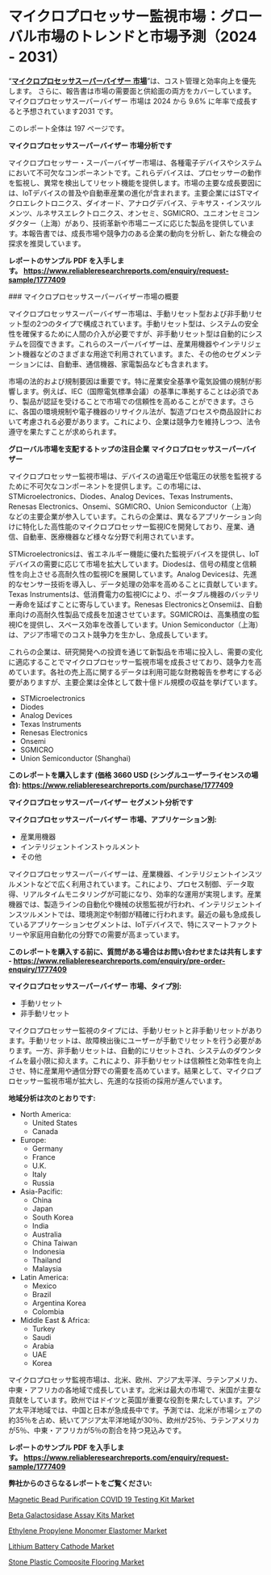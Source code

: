 <p><h1>マイクロプロセッサー監視市場：グローバル市場のトレンドと市場予測（2024 - 2031）</h1></p><p>&ldquo;<strong><a href="https://www.reliableresearchreports.com/global-microprocessor-supervisor-market-r1777409?utm_campaign=110&utm_medium=9&utm_source=Github&utm_content=ia&utm_term=29112024&utm_id=microprocessor-supervisor">マイクロプロセッサスーパーバイザー 市場</a></strong>&rdquo;は、コスト管理と効率向上を優先します。 さらに、報告書は市場の需要面と供給面の両方をカバーしています。 マイクロプロセッサスーパーバイザー 市場は 2024 から 9.6% に年率で成長すると予想されています2031 です。</p>
<p>このレポート全体は 197 ページです。</p>
<p><strong>マイクロプロセッサスーパーバイザー 市場分析です</strong></p>
<p><p>マイクロプロセッサー・スーパーバイザー市場は、各種電子デバイスやシステムにおいて不可欠なコンポーネントです。これらデバイスは、プロセッサーの動作を監視し、異常を検出してリセット機能を提供します。市場の主要な成長要因には、IoTデバイスの普及や自動車産業の進化が含まれます。主要企業にはSTマイクロエレクトロニクス、ダイオード、アナログデバイス、テキサス・インスツルメンツ、ルネサスエレクトロニクス、オンセミ、SGMICRO、ユニオンセミコンダクター（上海）があり、技術革新や市場ニーズに応じた製品を提供しています。本報告書では、成長市場や競争力のある企業の動向を分析し、新たな機会の探求を推奨しています。</p></p>
<p><strong>レポートのサンプル PDF を入手します。&nbsp;<a href="https://www.reliableresearchreports.com/enquiry/request-sample/1777409?utm_campaign=110&utm_medium=9&utm_source=Github&utm_content=ia&utm_term=29112024&utm_id=microprocessor-supervisor">https://www.reliableresearchreports.com/enquiry/request-sample/1777409</a></strong></p>
<p><p>### マイクロプロセッサスーパーバイザー市場の概要</p><p>マイクロプロセッサスーパーバイザー市場は、手動リセット型および非手動リセット型の2つのタイプで構成されています。手動リセット型は、システムの安全性を確保するために人間の介入が必要ですが、非手動リセット型は自動的にシステムを回復できます。これらのスーパーバイザーは、産業用機器やインテリジェント機器などのさまざまな用途で利用されています。また、その他のセグメンテーションには、自動車、通信機器、家電製品なども含まれます。</p><p>市場の法的および規制要因は重要です。特に産業安全基準や電気設備の規制が影響します。例えば、IEC（国際電気標準会議）の基準に準拠することは必須であり、製品が認証を受けることで市場での信頼性を高めることができます。さらに、各国の環境規制や電子機器のリサイクル法が、製造プロセスや商品設計において考慮される必要があります。これにより、企業は競争力を維持しつつ、法令遵守を果たすことが求められます。</p></p>
<p><strong>グローバル市場を支配するトップの注目企業 マイクロプロセッサスーパーバイザー</strong></p>
<p><p>マイクロプロセッサー監視市場は、デバイスの過電圧や低電圧の状態を監視するために不可欠なコンポーネントを提供します。この市場には、STMicroelectronics、Diodes、Analog Devices、Texas Instruments、Renesas Electronics、Onsemi、SGMICRO、Union Semiconductor（上海）などの主要企業が参入しています。これらの企業は、異なるアプリケーション向けに特化した高性能のマイクロプロセッサー監視ICを開発しており、産業、通信、自動車、医療機器など様々な分野で利用されています。</p><p>STMicroelectronicsは、省エネルギー機能に優れた監視デバイスを提供し、IoTデバイスの需要に応じて市場を拡大しています。Diodesは、信号の精度と信頼性を向上させる高耐久性の監視ICを展開しています。Analog Devicesは、先進的なセンサー技術を導入し、データ処理の効率を高めることに貢献しています。Texas Instrumentsは、低消費電力の監視ICにより、ポータブル機器のバッテリー寿命を延ばすことに寄与しています。Renesas ElectronicsとOnsemiは、自動車向けの高耐久性製品で成長を加速させています。SGMICROは、高集積度の監視ICを提供し、スペース効率を改善しています。Union Semiconductor（上海）は、アジア市場でのコスト競争力を生かし、急成長しています。</p><p>これらの企業は、研究開発への投資を通じて新製品を市場に投入し、需要の変化に適応することでマイクロプロセッサー監視市場を成長させており、競争力を高めています。各社の売上高に関するデータは利用可能な財務報告を参考にする必要がありますが、主要企業は全体として数十億ドル規模の収益を挙げています。</p></p>
<p><ul><li>STMicroelectronics</li><li>Diodes</li><li>Analog Devices</li><li>Texas Instruments</li><li>Renesas Electronics</li><li>Onsemi</li><li>SGMICRO</li><li>Union Semiconductor (Shanghai)</li></ul></p>
<p><strong>このレポートを購入します (価格 3660 USD (シングルユーザーライセンスの場合):&nbsp;<a href="https://www.reliableresearchreports.com/purchase/1777409?utm_campaign=110&utm_medium=9&utm_source=Github&utm_content=ia&utm_term=29112024&utm_id=microprocessor-supervisor">https://www.reliableresearchreports.com/purchase/1777409</a></strong></p>
<p><strong>マイクロプロセッサスーパーバイザー セグメント分析です</strong></p>
<p><strong>マイクロプロセッサスーパーバイザー 市場、アプリケーション別:</strong></p>
<p><ul><li>産業用機器</li><li>インテリジェントインストゥルメント</li><li>その他</li></ul></p>
<p><p>マイクロプロセッサスーパーバイザーは、産業機器、インテリジェントインスツルメントなどで広く利用されています。これにより、プロセス制御、データ取得、リアルタイムモニタリングが可能になり、効率的な運用が実現します。産業機器では、製造ラインの自動化や機械の状態監視が行われ、インテリジェントインスツルメントでは、環境測定や制御が精確に行われます。最近の最も急成長しているアプリケーションセグメントは、IoTデバイスで、特にスマートファクトリーや家庭用自動化の分野での需要が高まっています。</p></p>
<p><strong>このレポートを購入する前に、質問がある場合はお問い合わせまたは共有します - <a href="https://www.reliableresearchreports.com/enquiry/pre-order-enquiry/1777409?utm_campaign=110&utm_medium=9&utm_source=Github&utm_content=ia&utm_term=29112024&utm_id=microprocessor-supervisor">https://www.reliableresearchreports.com/enquiry/pre-order-enquiry/1777409</a></strong></p>
<p><strong>マイクロプロセッサスーパーバイザー 市場、タイプ別:</strong></p>
<p><ul><li>手動リセット</li><li>非手動リセット</li></ul></p>
<p><p>マイクロプロセッサー監視のタイプには、手動リセットと非手動リセットがあります。手動リセットは、故障検出後にユーザーが手動でリセットを行う必要があります。一方、非手動リセットは、自動的にリセットされ、システムのダウンタイムを最小限に抑えます。これにより、非手動リセットは信頼性と効率性を向上させ、特に産業用や通信分野での需要を高めています。結果として、マイクロプロセッサー監視市場が拡大し、先進的な技術の採用が進んでいます。</p></p>
<p><strong>地域分析は次のとおりです:</strong></p>
<p><ul>
    <li>
        North America:
        <ul>
            <li>United States</li>
            <li>Canada</li>
        </ul>
    </li>
    <li>
        Europe:
        <ul>
            <li>Germany</li>
            <li>France</li>
            <li>U.K.</li>
            <li>Italy</li>
            <li>Russia</li>
        </ul>
    </li>
    <li>
        Asia-Pacific:
        <ul>
            <li>China</li>
            <li>Japan</li>
            <li>South Korea</li>
            <li>India</li>
            <li>Australia</li>
            <li>China Taiwan</li>
            <li>Indonesia</li>
            <li>Thailand</li>
            <li>Malaysia</li>
        </ul>
    </li>
    <li>
        Latin America:
        <ul>
            <li>Mexico</li>
            <li>Brazil</li>
            <li>Argentina Korea</li>
            <li>Colombia</li>
        </ul>
    </li>
    <li>
        Middle East & Africa:
        <ul>
            <li>Turkey</li>
            <li>Saudi</li>
            <li>Arabia</li>
            <li>UAE</li>
            <li>Korea</li>
        </ul>
    </li>
    </ul></p>
<p><p>マイクロプロセッサ監視市場は、北米、欧州、アジア太平洋、ラテンアメリカ、中東・アフリカの各地域で成長しています。北米は最大の市場で、米国が主要な貢献をしています。欧州ではドイツと英国が重要な役割を果たしています。アジア太平洋地域では、中国と日本が急成長中です。予測では、北米が市場シェアの約35％を占め、続いてアジア太平洋地域が30％、欧州が25％、ラテンアメリカが5％、中東・アフリカが5％の割合を持つ見込みです。</p></p>
<p><strong>レポートのサンプル PDF を入手します。&nbsp;<a href="https://www.reliableresearchreports.com/enquiry/request-sample/1777409?utm_campaign=110&utm_medium=9&utm_source=Github&utm_content=ia&utm_term=29112024&utm_id=microprocessor-supervisor">https://www.reliableresearchreports.com/enquiry/request-sample/1777409</a></strong></p>
<p><strong>弊社からのさらなるレポートをご覧ください:</strong></p>
<p><p><a href="https://github.com/prosalinda88/Market-Research-Report-List-6/blob/main/magnetic-bead-purification-covid-19-testing-kit-market.md?utm_campaign=110&utm_medium=9&utm_source=Github&utm_content=ia&utm_term=29112024&utm_id=microprocessor-supervisor">Magnetic Bead Purification COVID 19 Testing Kit Market</a></p><p><a href="https://github.com/globismark/Market-Research-Report-List-5/blob/main/beta-galactosidase-assay-kits-market.md?utm_campaign=110&utm_medium=9&utm_source=Github&utm_content=ia&utm_term=29112024&utm_id=microprocessor-supervisor">Beta Galactosidase Assay Kits Market</a></p><p><a href="https://issuu.com/reportprime-2/docs/ethylene-propylene-monomer-elastomer-market-size-2?utm_campaign=110&utm_medium=9&utm_source=Github&utm_content=ia&utm_term=29112024&utm_id=microprocessor-supervisor">Ethylene Propylene Monomer Elastomer Market</a></p><p><a href="https://www.linkedin.com/pulse/lithium-battery-cathode-market-size-share-growth-analysis-type-e5zoc?utm_campaign=110&utm_medium=9&utm_source=Github&utm_content=ia&utm_term=29112024&utm_id=microprocessor-supervisor">Lithium Battery Cathode Market</a></p><p><a href="https://www.linkedin.com/pulse/analyzing-global-stone-plastic-composite-flooring-qo5ae?utm_campaign=110&utm_medium=9&utm_source=Github&utm_content=ia&utm_term=29112024&utm_id=microprocessor-supervisor">Stone Plastic Composite Flooring Market</a></p></p>